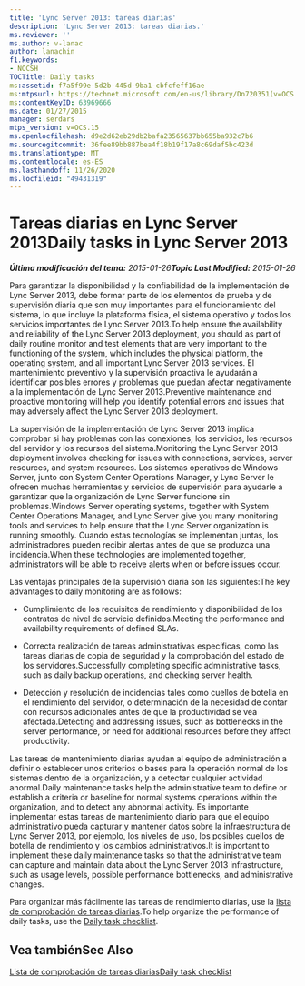 ```yaml
---
title: 'Lync Server 2013: tareas diarias'
description: 'Lync Server 2013: tareas diarias.'
ms.reviewer: ''
ms.author: v-lanac
author: lanachin
f1.keywords:
- NOCSH
TOCTitle: Daily tasks
ms:assetid: f7a5f99e-5d2b-445d-9ba1-cbfcfeff16ae
ms:mtpsurl: https://technet.microsoft.com/en-us/library/Dn720351(v=OCS.15)
ms:contentKeyID: 63969666
ms.date: 01/27/2015
manager: serdars
mtps_version: v=OCS.15
ms.openlocfilehash: d9e2d62eb29db2bafa23565637bb655ba932c7b6
ms.sourcegitcommit: 36fee89bb887bea4f18b19f17a8c69daf5bc423d
ms.translationtype: MT
ms.contentlocale: es-ES
ms.lasthandoff: 11/26/2020
ms.locfileid: "49431319"
---
```

# <a name="daily-tasks-in-lync-server-2013"></a><span data-ttu-id="109be-103">Tareas diarias en Lync Server 2013</span><span class="sxs-lookup"><span data-stu-id="109be-103">Daily tasks in Lync Server 2013</span></span>

<div data-xmlns="http://www.w3.org/1999/xhtml">

<div class="topic" data-xmlns="http://www.w3.org/1999/xhtml" data-msxsl="urn:schemas-microsoft-com:xslt" data-cs="https://msdn.microsoft.com/">

<div data-asp="https://msdn2.microsoft.com/asp">



</div>

<div id="mainSection">

<div id="mainBody"><span data-ttu-id="109be-104">

<span> </span></span><span class="sxs-lookup"><span data-stu-id="109be-104">

<span> </span></span></span>

<span data-ttu-id="109be-105">_**Última modificación del tema:** 2015-01-26_</span><span class="sxs-lookup"><span data-stu-id="109be-105">_**Topic Last Modified:** 2015-01-26_</span></span>

<span data-ttu-id="109be-106">Para garantizar la disponibilidad y la confiabilidad de la implementación de Lync Server 2013, debe formar parte de los elementos de prueba y de supervisión diaria que son muy importantes para el funcionamiento del sistema, lo que incluye la plataforma física, el sistema operativo y todos los servicios importantes de Lync Server 2013.</span><span class="sxs-lookup"><span data-stu-id="109be-106">To help ensure the availability and reliability of the Lync Server 2013 deployment, you should as part of daily routine monitor and test elements that are very important to the functioning of the system, which includes the physical platform, the operating system, and all important Lync Server 2013 services.</span></span> <span data-ttu-id="109be-107">El mantenimiento preventivo y la supervisión proactiva le ayudarán a identificar posibles errores y problemas que puedan afectar negativamente a la implementación de Lync Server 2013.</span><span class="sxs-lookup"><span data-stu-id="109be-107">Preventive maintenance and proactive monitoring will help you identify potential errors and issues that may adversely affect the Lync Server 2013 deployment.</span></span>

<span data-ttu-id="109be-108">La supervisión de la implementación de Lync Server 2013 implica comprobar si hay problemas con las conexiones, los servicios, los recursos del servidor y los recursos del sistema.</span><span class="sxs-lookup"><span data-stu-id="109be-108">Monitoring the Lync Server 2013 deployment involves checking for issues with connections, services, server resources, and system resources.</span></span> <span data-ttu-id="109be-109">Los sistemas operativos de Windows Server, junto con System Center Operations Manager, y Lync Server le ofrecen muchas herramientas y servicios de supervisión para ayudarle a garantizar que la organización de Lync Server funcione sin problemas.</span><span class="sxs-lookup"><span data-stu-id="109be-109">Windows Server operating systems, together with System Center Operations Manager, and Lync Server give you many monitoring tools and services to help ensure that the Lync Server organization is running smoothly.</span></span> <span data-ttu-id="109be-110">Cuando estas tecnologías se implementan juntas, los administradores pueden recibir alertas antes de que se produzca una incidencia.</span><span class="sxs-lookup"><span data-stu-id="109be-110">When these technologies are implemented together, administrators will be able to receive alerts when or before issues occur.</span></span>

<span data-ttu-id="109be-111">Las ventajas principales de la supervisión diaria son las siguientes:</span><span class="sxs-lookup"><span data-stu-id="109be-111">The key advantages to daily monitoring are as follows:</span></span>

  - <span data-ttu-id="109be-112">Cumplimiento de los requisitos de rendimiento y disponibilidad de los contratos de nivel de servicio definidos.</span><span class="sxs-lookup"><span data-stu-id="109be-112">Meeting the performance and availability requirements of defined SLAs.</span></span>

  - <span data-ttu-id="109be-113">Correcta realización de tareas administrativas específicas, como las tareas diarias de copia de seguridad y la comprobación del estado de los servidores.</span><span class="sxs-lookup"><span data-stu-id="109be-113">Successfully completing specific administrative tasks, such as daily backup operations, and checking server health.</span></span>

  - <span data-ttu-id="109be-114">Detección y resolución de incidencias tales como cuellos de botella en el rendimiento del servidor, o determinación de la necesidad de contar con recursos adicionales antes de que la productividad se vea afectada.</span><span class="sxs-lookup"><span data-stu-id="109be-114">Detecting and addressing issues, such as bottlenecks in the server performance, or need for additional resources before they affect productivity.</span></span>

<span data-ttu-id="109be-115">Las tareas de mantenimiento diarias ayudan al equipo de administración a definir o establecer unos criterios o bases para la operación normal de los sistemas dentro de la organización, y a detectar cualquier actividad anormal.</span><span class="sxs-lookup"><span data-stu-id="109be-115">Daily maintenance tasks help the administrative team to define or establish a criteria or baseline for normal systems operations within the organization, and to detect any abnormal activity.</span></span> <span data-ttu-id="109be-116">Es importante implementar estas tareas de mantenimiento diario para que el equipo administrativo pueda capturar y mantener datos sobre la infraestructura de Lync Server 2013, por ejemplo, los niveles de uso, los posibles cuellos de botella de rendimiento y los cambios administrativos.</span><span class="sxs-lookup"><span data-stu-id="109be-116">It is important to implement these daily maintenance tasks so that the administrative team can capture and maintain data about the Lync Server 2013 infrastructure, such as usage levels, possible performance bottlenecks, and administrative changes.</span></span>

<span data-ttu-id="109be-117">Para organizar más fácilmente las tareas de rendimiento diarias, use la [lista de comprobación de tareas diarias](lync-server-2013-operations-checklists.md).</span><span class="sxs-lookup"><span data-stu-id="109be-117">To help organize the performance of daily tasks, use the [Daily task checklist](lync-server-2013-operations-checklists.md).</span></span>

<div>

## <a name="see-also"></a><span data-ttu-id="109be-118">Vea también</span><span class="sxs-lookup"><span data-stu-id="109be-118">See Also</span></span>


[<span data-ttu-id="109be-119">Lista de comprobación de tareas diarias</span><span class="sxs-lookup"><span data-stu-id="109be-119">Daily task checklist</span></span>](lync-server-2013-operations-checklists.md)  
  

<span data-ttu-id="109be-120"></div>

</div>

<span> </span>

</div>

</div>

</span><span class="sxs-lookup"><span data-stu-id="109be-120"></div>

</div>

<span> </span>

</div>

</div>

</span></span></div>

